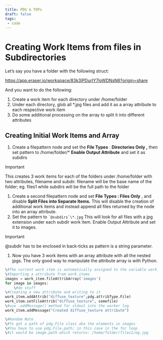 ```yaml
---
title: PDG & TOPs
draft: false
tags:
 - code
---
```


# Creating Work Items from files in Subdirectories

Let’s say you have a folder with the following struct:

https://app.eraser.io/workspace/83k3lPDurIY7loWDNsN6?origin=share

And you want to do the following:

1. Create a work item for each directory under /home/folder
2. Under each directory, glob all *.jpg files and add it as a array attribute to each respective work item
3. Do some additional processing on the array to split it into different attributes

## Creating Initial Work Items and Array

1. Create a filepattern node and set the **File Types** : **Directories Only ,** then set pattern to /home/folder/* **Enable Output Attribute** and set it as subdirs

> [!important]  
> This creates 3 work items for each of the folders under /home/folder with two attributes, filename and subdir. filename will be the base name of the folder; eg. files1 while subdirs will be the full path to the folder  

1. Create a second filepattern node and set **File Types : Files Only** , and disable **Split Files into Separate Items.** This will disable the creation of additional work items and instead append all files returned by the node into an array attribute.
2. Set the pattern to `` `@subdirs`\*.jpg `` This will look for all files with a jpg extension under each subdir work item. Enable Output Attribute and set it to images.

> [!important]  
> @subdir has to be enclosed in back-ticks as pattern is a string parameter.  

1. Now you have 3 work items with an array attribute with all the nested jpgs. The only good way to manipulate the attribute array is with Python.

```Python
\#The current work item is automatically assigned to the variable work_item
\#Importing a attribute from work_items 
images = work_item.fileAttribArray('images')
for image in images:
	\#do stuff
\#Creating a new attribute and writing to it
work_item.addAttrib("diffuse_texture",pdg.attribType.File)
work_item.setFileAttrib("diffuse_texture", somefile)
\#use .addMessage() method for stdout into the worker log
work_item.addMessage("Created diffuse_texture attribute")

\#Random Note
\#To get a path of pdg.File class aka the elements in images
\#You have to use pdg.File.path; in this case in the for loop
\#it would be image.path which returns: /home/folder/files1/eg.jpg
```